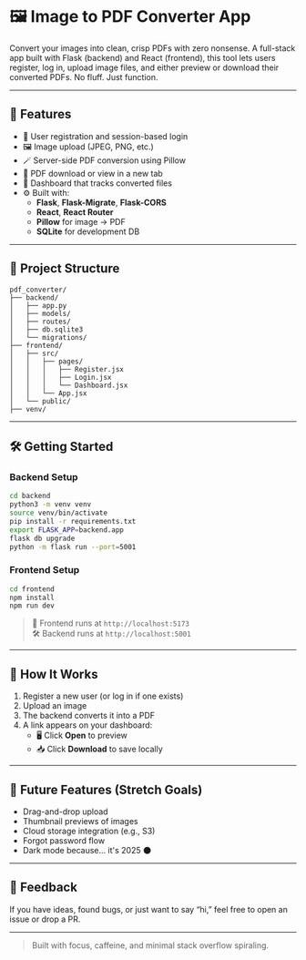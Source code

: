 # 🖼️ Image to PDF Converter App

Convert your images into clean, crisp PDFs with zero nonsense. A full-stack app built with Flask (backend) and React (frontend), this tool lets users register, log in, upload image files, and either preview or download their converted PDFs. No fluff. Just function.

---

## 🚀 Features

- 🔐 User registration and session-based login
- 🖼️ Image upload (JPEG, PNG, etc.)
- 🪄 Server-side PDF conversion using Pillow
- 📄 PDF download or view in a new tab
- 🧾 Dashboard that tracks converted files
- ⚙️ Built with:
  - **Flask**, **Flask-Migrate**, **Flask-CORS**
  - **React**, **React Router**
  - **Pillow** for image → PDF
  - **SQLite** for development DB

---

## 📂 Project Structure

```
pdf_converter/
├── backend/
│   ├── app.py
│   ├── models/
│   ├── routes/
│   ├── db.sqlite3
│   └── migrations/
├── frontend/
│   ├── src/
│   │   ├── pages/
│   │   │   ├── Register.jsx
│   │   │   ├── Login.jsx
│   │   │   └── Dashboard.jsx
│   │   └── App.jsx
│   └── public/
├── venv/
```

---

## 🛠️ Getting Started

### Backend Setup
```bash
cd backend
python3 -m venv venv
source venv/bin/activate
pip install -r requirements.txt
export FLASK_APP=backend.app
flask db upgrade
python -m flask run --port=5001
```

### Frontend Setup
```bash
cd frontend
npm install
npm run dev
```

> 🧠 Frontend runs at `http://localhost:5173`  
> 🛠 Backend runs at `http://localhost:5001`

---

## 🧪 How It Works

1. Register a new user (or log in if one exists)
2. Upload an image
3. The backend converts it into a PDF
4. A link appears on your dashboard:
   - 🖥️ Click **Open** to preview
   - 📥 Click **Download** to save locally

---

## 🧠 Future Features (Stretch Goals)

- Drag-and-drop upload
- Thumbnail previews of images
- Cloud storage integration (e.g., S3)
- Forgot password flow
- Dark mode because... it's 2025 🌑

---

## 💬 Feedback

If you have ideas, found bugs, or just want to say “hi,” feel free to open an issue or drop a PR.

---

> Built with focus, caffeine, and minimal stack overflow spiraling.
